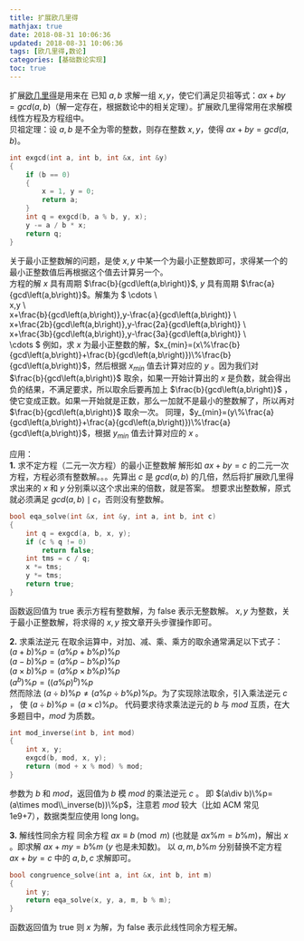 ```yaml
---
title: 扩展欧几里得
mathjax: true
date: 2018-08-31 10:06:36
updated: 2018-08-31 10:06:36
tags: [欧几里得,数论]
categories: [基础数论实现]
toc: true
---
```


扩展[欧几里得](https://gukaifeng.me/2018/08/31/%E6%AC%A7%E5%87%A0%E9%87%8C%E5%BE%B7/)是用来在 已知 $a, b$ 求解一组 $x, y$，使它们满足贝祖等式：$ax+by=gcd\left(a,b\right)$（解一定存在，根据数论中的相关定理）。扩展欧几里得常用在求解模线性方程及方程组中。  
贝祖定理：设 $a,b$ 是不全为零的整数，则存在整数 $x,y$，使得 $ax+by=gcd\left(a,b\right)$。

```cpp
int exgcd(int a, int b, int &x, int &y)
{
    if (b == 0)
    {
        x = 1, y = 0;
        return a;
    }
    int q = exgcd(b, a % b, y, x);
    y -= a / b * x;
    return q;
}
```
关于最小正整数解的问题，是使 $x,y$ 中某一个为最小正整数即可，求得某一个的最小正整数值后再根据这个值去计算另一个。  
方程的解 $x$ 具有周期 $\frac{b}{gcd\left(a,b\right)}$, $y$ 具有周期 $\frac{a}{gcd\left(a,b\right)}$。解集为
$
\cdots \\\
x,y \\\
x+\frac{b}{gcd\left(a,b\right)},y-\frac{a}{gcd\left(a,b\right)} \\\
x+\frac{2b}{gcd\left(a,b\right)},y-\frac{2a}{gcd\left(a,b\right)} \\\
x+\frac{3b}{gcd\left(a,b\right)},y-\frac{3a}{gcd\left(a,b\right)} \\\
\cdots
$
例如，求 $x$ 为最小正整数的解，$x_{min}=(x\%\frac{b}{gcd\left(a,b\right)}+\frac{b}{gcd\left(a,b\right)})\%\frac{b}{gcd\left(a,b\right)}$，然后根据 $x_{min}$ 值去计算对应的 $y$ 。因为我们对 $\frac{b}{gcd\left(a,b\right)}$ 取余，如果一开始计算出的 $x$ 是负数，就会得出负的结果，不满足要求，所以取余后要再加上 $\frac{b}{gcd\left(a,b\right)}$ ，使它变成正数。如果一开始就是正数，那么一加就不是最小的整数解了，所以再对 $\frac{b}{gcd\left(a,b\right)}$ 取余一次。<!--more-->
同理，$y_{min}=(y\%\frac{a}{gcd\left(a,b\right)}+\frac{a}{gcd\left(a,b\right)})\%\frac{a}{gcd\left(a,b\right)}$，根据 $y_{min}$ 值去计算对应的 $x​$ 。

应用：  
**1.** 求不定方程（二元一次方程）的最小正整数解
解形如 $ax+by=c$ 的二元一次方程，方程必须有整数解。。。先算出 $c$ 是 $gcd\left(a,b\right)$ 的几倍，然后将扩展欧几里得求出来的 $x$ 和 $y$ 分别乘以这个求出来的倍数，就是答案。
想要求出整数解，原式就必须满足 $gcd\left(a,b\right)\mid c$，否则没有整数解。
```cpp
bool eqa_solve(int &x, int &y, int a, int b, int c)
{
    int q = exgcd(a, b, x, y);
    if (c % q != 0)
        return false;
    int tms = c / q;
    x *= tms;
    y *= tms;
    return true;
}
```
函数返回值为 true 表示方程有整数解，为 false 表示无整数解。
$x,y$ 为整数，关于最小正整数解，将求得的 $x,y$ 按文章开头步骤操作即可。

**2.** 求乘法逆元
在取余运算中，对加、减、乘、乘方的取余通常满足以下式子：  
$(a+b)\%p=(a\%p+b\%p)\%p$  
$(a−b)\%p=(a\%p−b\%p)\%p$  
$(a\times b)\%p=(a\%p\times b\%p)\%p$  
$(a^b)\%p=((a\%p)^b)\%p$  
然而除法 $(a\div b)\%p\neq (a\%p\div b\%p)\%p$。为了实现除法取余，引入乘法逆元 $c$ ， 使 $(a\div b)\%p=(a\times c)\%p$。
代码要求待求乘法逆元的 $b$ 与 $mod$ 互质，在大多题目中，$mod$ 为质数。
```cpp
int mod_inverse(int b, int mod)
{
    int x, y;
    exgcd(b, mod, x, y);
    return (mod + x % mod) % mod;
}
```
参数为 $b$ 和 $mod$，返回值为 $b$ 模 $mod$ 的乘法逆元 $c$ 。
即 $(a\div b)\%p=(a\times mod\\_inverse(b))\%p$，注意若 $mod$ 较大（比如 ACM 常见 1e9+7），数据类型应使用 long long。

**3.** 解线性同余方程
同余方程 $ax\equiv b\pmod m$ (也就是 $ax\%m=b\%m$)，解出 $x$ 。即求解 $ax+my=b\%m$ ($y$ 也是未知数)。
以 $a,m,b\%m$ 分别替换不定方程 $ax+by=c$ 中的 $a,b,c$ 求解即可。
```cpp
bool congruence_solve(int a, int &x, int b, int m)
{
    int y;
    return eqa_solve(x, y, a, m, b % m);
}
```
函数返回值为 true 则 $x$ 为解，为 false 表示此线性同余方程无解。